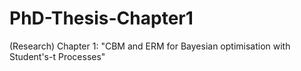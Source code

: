 # PhD-Thesis-Chapter1
(Research) Chapter 1: "CBM and ERM for Bayesian optimisation with Student's-t Processes"
